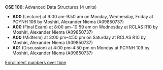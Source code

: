 **CSE 100**: Advanced Data Structures (4 units)

- **A00** (Lecture) at 9:00 am–9:50 am on Monday, Wednesday, Friday at PCYNH 106 by Moshiri, Alexander Niema (A09850737)
- **A00** (Final Exam) at 8:00 am–10:59 am on Wednesday at RCLAS R10 by Moshiri, Alexander Niema (A09850737)
- **A00** (Midterm) at 3:00 pm–4:50 pm on Saturday at RCLAS R10 by Moshiri, Alexander Niema (A09850737)
- **A01** (Discussion) at 4:00 pm–4:50 pm on Monday at PCYNH 109 by Moshiri, Alexander Niema (A09850737)

[Enrollment numbers over time](./CSE100.tsv)

